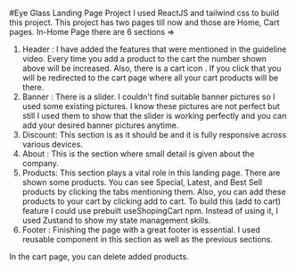 #Eye Glass Landing Page Project
I used ReactJS and tailwind css to build this project.
This project has two pages till now and those are Home, Cart pages. In-Home Page there are 6 sections =>
1. Header  : I have added the features that were mentioned in the guideline video. Every time you add a product to the cart the number shown above will be increased. Also, 
             there is a cart icon . If you click that you will be redirected to the cart page where 
             all your cart products will be there.
2. Banner  : There is a slider. I couldn't find suitable banner pictures so I used some existing pictures. I know these pictures are not perfect but still I used them to show 
             that the slider is working perfectly and you can add your desired banner pictures anytime.
3. Discount: This section is as it should be and it is fully responsive across various devices.
4. About   : This is the section where small detail is given about the company.
5. Products: This section plays a vital role in this landing page. There are shown some products. You can see Special, Latest, and Best Sell products by clicking the tabs 
             mentioning them. Also, you can add these products to your cart by clicking add to cart. To build this (add to cart) feature I could use prebuilt useShopingCart 
             npm. Instead of using it, I used Zustand to show my state management skills.
6. Footer  : Finishing the page with a great footer is essential. I used reusable component in this section as well as the previous sections.

In the cart page, you can delete added products.

